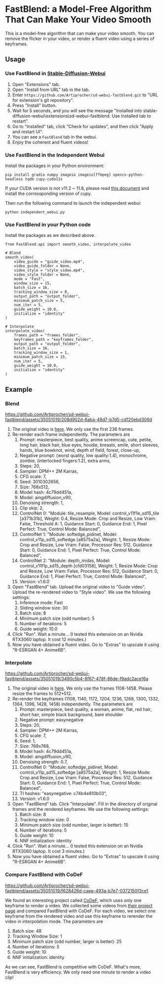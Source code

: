 # FastBlend: a Model-Free Algorithm That Can Make Your Video Smooth

This is a model-free algorithm that can make your video smooth. You can remove the flicker in your video, or render a fluent video using a series of keyframes.

## Usage

### Use FastBlend in [Stable-Diffusion-Webui](https://github.com/AUTOMATIC1111/stable-diffusion-webui)

1. Open "Extensions" tab.
2. Open "Install from URL" tab in the tab.
3. Enter `https://github.com/Artiprocher/sd-webui-fastblend.git` to "URL for extension's git repository".
4. Press "Install" button.
5. Wait for 5 seconds, and you will see the message "Installed into stable-diffusion-webui\extensions\sd-webui-fastblend. Use Installed tab to restart".
6. Go to "Installed" tab, click "Check for updates", and then click "Apply and restart UI".
7. You can see a `FastBlend` tab in the webui.
8. Enjoy the coherent and fluent videos!

### Use FastBlend in the Independent Webui

Install the packages in your Python environment:

```
pip install gradio numpy imageio imageio[ffmpeg] opencv-python-headless tqdm cupy-cuda11x
```

If your CUDA version is not v11.2 ~ 11.8, please read [this document](https://docs.cupy.dev/en/stable/install.html) and install the corressponding version of cupy.

Then run the following command to launch the independent webui:

```
python independent_webui.py
```

### Use FastBlend in your Python code

Install the packages as we described above.

```python3
from FastBlend.api import smooth_video, interpolate_video

# Blend
smooth_video(
    video_guide = "guide_video.mp4",
    video_guide_folder = None,
    video_style = "style_video.mp4",
    video_style_folder = None,
    mode = "Fast",
    window_size = 15,
    batch_size = 16,
    tracking_window_size = 0,
    output_path = "output_folder",
    minimum_patch_size = 5,
    num_iter = 5,
    guide_weight = 10.0,
    initialize = "identity"
)

# Interpolate
interpolate_video(
    frames_path = "frames_folder",
    keyframes_path = "keyframes_folder",
    output_path = "output_folder",
    batch_size = 16,
    tracking_window_size = 1,
    minimum_patch_size = 15,
    num_iter = 5,
    guide_weight = 10.0,
    initialize = "identity"
)
```

## Example

### Blend

https://github.com/Artiprocher/sd-webui-fastblend/assets/35051019/208d902d-6aba-48d7-b7d5-cd120ebd306d

1. The original video is [here](https://www.bilibili.com/video/BV1K14y1Z7cp/). We only use the first 236 frames.
2. Re-render each frame independently. The parameters are
   1. Prompt: masterpiece, best quality, anime screencap, cute, petite, long hair, black hair, blue eyes, hoodie, breasts, smile, short sleeves, hands, blue bowknot, wind, depth of field, forest, close-up,
   2. Negative prompt: (worst quality, low quality:1.4), monochrome, zombie, (interlocked fingers:1.2), extra arms,
   3. Steps: 20,
   4. Sampler: DPM++ 2M Karras,
   5. CFG scale: 7,
   6. Seed: 3010302656,
   7. Size: 768x512,
   8. Model hash: 4c79dd451a,
   9. Model: aingdiffusion_v90,
   10. Denoising strength: 1,
   11. Clip skip: 2,
   12. ControlNet 0: "Module: tile_resample, Model: control_v11f1e_sd15_tile [a371b31b], Weight: 0.4, Resize Mode: Crop and Resize, Low Vram: False, Threshold A: 1, Guidance Start: 0, Guidance End: 1, Pixel Perfect: True, Control Mode: Balanced",
   13. ControlNet 1: "Module: softedge_pidinet, Model: control_v11p_sd15_softedge [a8575a2a], Weight: 1, Resize Mode: Crop and Resize, Low Vram: False, Processor Res: 512, Guidance Start: 0, Guidance End: 1, Pixel Perfect: True, Control Mode: Balanced",
   14. ControlNet 2: "Module: depth_midas, Model: control_v11f1p_sd15_depth [cfd03158], Weight: 1, Resize Mode: Crop and Resize, Low Vram: False, Processor Res: 512, Guidance Start: 0, Guidance End: 1, Pixel Perfect: True, Control Mode: Balanced",
   15. Version: v1.6.0
3. Open "FastBlend" tab. Upload the original video to "Guide video". Upload the re-rendered video to "Style video". We use the following settings:
   1. Inference mode: Fast
   2. Sliding window size: 30
   3. Batch size: 8
   4. Minimum patch size (odd number): 5
   5. Number of iterations: 5
   6. Guide weight: 10.0
4. Click "Run". Wait a minute... (I tested this extension on an Nvidia RTX3060 laptop. It cost 12 minutes.)
5. Now you have obtained a fluent video. Go to "Extras" to upscale it using "R-ESRGAN 4+ Anime6B".

### Interpolate

https://github.com/Artiprocher/sd-webui-fastblend/assets/35051019/3490c5b4-8f67-478f-86de-f9adc2ace16a

1. The original video is [here](https://www.bilibili.com/video/BV19P411p7Gf/). We only use the frames 1108-1458. Please resize the frames to 512*512.
2. Re-render the keyframes (1108, 1140, 1172, 1204, 1236, 1268, 1300, 1332, 1364, 1396, 1428, 1458) independently. The parameters are
   1. Prompt: masterpiece, best quality, a woman, anime, flat, red hair, short hair, simple black background, bare shoulder
   2. Negative prompt: easynegative
   3. Steps: 20,
   4. Sampler: DPM++ 2M Karras,
   5. CFG scale: 7,
   6. Seed: 1,
   7. Size: 768x768,
   8. Model hash: 4c79dd451a,
   9. Model: aingdiffusion_v90,
   10. Denoising strength: 0.7,
   11. ControlNet 0: "Module: softedge_pidinet, Model: control_v11p_sd15_softedge [a8575a2a], Weight: 1, Resize Mode: Crop and Resize, Low Vram: False, Processor Res: 512, Guidance Start: 0, Guidance End: 1, Pixel Perfect: True, Control Mode: Balanced",
   12. TI hashes: "easynegative: c74b4e810b03",
   13. Version: v1.6.0
3. Open "FastBlend" tab. Click "Interpolate". Fill in the directory of original frames and the rendered keyframes. We use the following settings:
   1. Batch size: 8
   2. Tracking window size: 0
   3. Minimum patch size (odd number, larger is better): 15
   4. Number of iterations: 5
   5. Guide weight: 10
   6. NNF initialization: identity
4. Click "Run". Wait a minute... (I tested this extension on an Nvidia RTX3060 laptop. It cost 3 minutes.)
5. Now you have obtained a fluent video. Go to "Extras" to upscale it using "R-ESRGAN 4+ Anime6B".

### Compare FastBlend with CoDeF

https://github.com/Artiprocher/sd-webui-fastblend/assets/35051019/f628426d-caee-493a-b7e7-0372150f3ce1

We found an interesting project called [CoDeF](https://github.com/qiuyu96/CoDeF), which uses only one keyframe to render a video. We collected some videos from [their project page](https://qiuyu96.github.io/CoDeF/) and compared FastBlend with CoDeF. For each video, we select one keyframe from the rendered video and use this keyframe to rerender the video in interpolation mode. The parameters are

1. Batch size: 48
2. Tracking Window Size: 1
3. Minimum patch size (odd number, larger is better): 25
4. Number of iterations: 5
5. Guide weight: 10
6. NNF initialization: identity

As we can see, FastBlend is competitive with CoDeF. What's more, FastBlend is very efficiency. We only need one minute to render a video clip!
